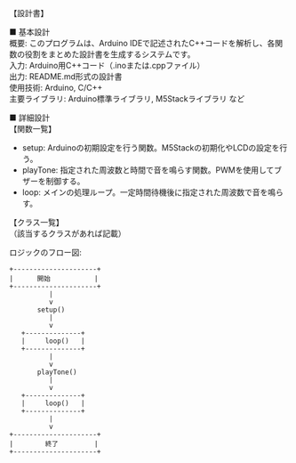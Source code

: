 【設計書】

■ 基本設計  
概要: このプログラムは、Arduino IDEで記述されたC++コードを解析し、各関数の役割をまとめた設計書を生成するシステムです。  
入力: Arduino用C++コード（.inoまたは.cppファイル）  
出力: README.md形式の設計書  
使用技術: Arduino, C/C++  
主要ライブラリ: Arduino標準ライブラリ, M5Stackライブラリ  など

■ 詳細設計  
【関数一覧】  
- setup: Arduinoの初期設定を行う関数。M5Stackの初期化やLCDの設定を行う。
- playTone: 指定された周波数と時間で音を鳴らす関数。PWMを使用してブザーを制御する。
- loop: メインの処理ループ。一定時間待機後に指定された周波数で音を鳴らす。

【クラス一覧】  
（該当するクラスがあれば記載）

ロジックのフロー図:
```
+---------------------+
|      開始           |
+---------------------+
          |
          v
       setup()
          |
          v
   +--------------+
   |     loop()   |
   +--------------+
          |
          v
       playTone()
          |
          v
   +--------------+
   |     loop()   |
   +--------------+
          |
          v
+---------------------+
|        終了         |
+---------------------+
```
